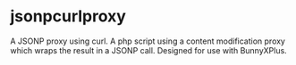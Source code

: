 jsonpcurlproxy
==============

A JSONP proxy using curl. A php script using a content modification proxy which wraps the result in a JSONP call. Designed for use with BunnyXPlus.
